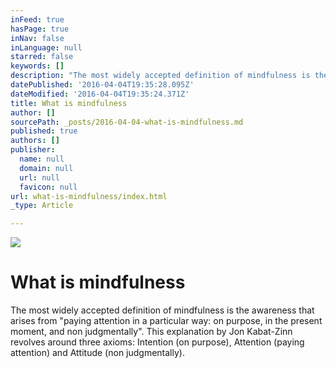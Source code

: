 ```yaml
---
inFeed: true
hasPage: true
inNav: false
inLanguage: null
starred: false
keywords: []
description: "The most widely accepted definition of mindfulness is the awareness that arises from \"paying attention\_in a particular way: on purpose, in the present moment, and non judgmentally\". This explanation by Jon Kabat-Zinn revolves around three axioms: Intention (on purpose), Attention (paying attention) and Attitude (non judgmentally)."
datePublished: '2016-04-04T19:35:28.095Z'
dateModified: '2016-04-04T19:35:24.371Z'
title: What is mindfulness
author: []
sourcePath: _posts/2016-04-04-what-is-mindfulness.md
published: true
authors: []
publisher:
  name: null
  domain: null
  url: null
  favicon: null
url: what-is-mindfulness/index.html
_type: Article

---
```

![](https://the-grid-user-content.s3-us-west-2.amazonaws.com/0cbea3f4-b2c6-407c-bcc1-ec94b9630f0f.jpg)

# What is mindfulness

The most widely accepted definition of mindfulness is the awareness that arises from "paying attention in a particular way: on purpose, in the present moment, and non judgmentally". This explanation by Jon Kabat-Zinn revolves around three axioms: Intention (on purpose), Attention (paying attention) and Attitude (non judgmentally).